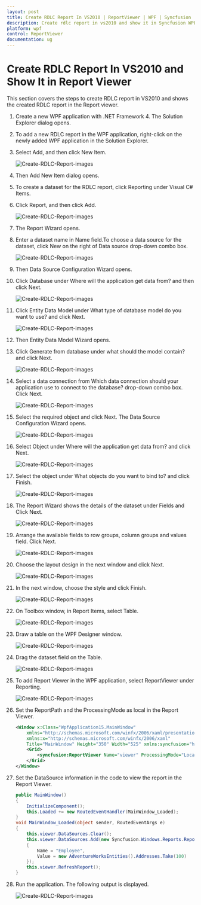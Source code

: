 ```yaml
---
layout: post
title: Create RDLC Report In VS2010 | ReportViewer | WPF | Syncfusion
description: Create rdlc report in vs2010 and show it in Syncfusion WPF ReportViewer control, its elements and more.
platform: wpf
control: ReportViewer
documentation: ug
---
```


# Create RDLC Report In VS2010 and Show It in Report Viewer

This section covers the steps to create RDLC report in VS2010 and shows the created RDLC report in the Report viewer.

1. Create a new WPF application with .NET Framework 4. The Solution Explorer dialog opens.
   
2. To add a new RDLC report in the WPF application, right-click on the newly added WPF application in the Solution Explorer.

3. Select Add, and then click New Item. 

   ![Create-RDLC-Report-images](Create-RDLC-Report-In-VS2010-and-Show-It-in-Report-Viewer_images/Create-RDLC-Report-In-VS2010-and-Show-It-in-Report-Viewer_img1.png)

4. Then Add New Item dialog opens.

5. To create a dataset for the RDLC report, click Reporting under Visual C# Items.

6. Click Report, and then click Add. 

   ![Create-RDLC-Report-images](Create-RDLC-Report-In-VS2010-and-Show-It-in-Report-Viewer_images/Create-RDLC-Report-In-VS2010-and-Show-It-in-Report-Viewer_img2.png)

7. The Report Wizard opens.

8. Enter a dataset name in Name field.To choose a data source for the dataset, click New on the right of Data source drop-down combo box. 

   ![Create-RDLC-Report-images](Create-RDLC-Report-In-VS2010-and-Show-It-in-Report-Viewer_images/Create-RDLC-Report-In-VS2010-and-Show-It-in-Report-Viewer_img3.png)

9. Then Data Source Configuration Wizard opens.

10. Click Database under Where will the application get data from? and then click Next.

    ![Create-RDLC-Report-images](Create-RDLC-Report-In-VS2010-and-Show-It-in-Report-Viewer_images/Create-RDLC-Report-In-VS2010-and-Show-It-in-Report-Viewer_img4.png)

11. Click Entity Data Model under What type of database model do you want to use? and click Next.

    ![Create-RDLC-Report-images](Create-RDLC-Report-In-VS2010-and-Show-It-in-Report-Viewer_images/Create-RDLC-Report-In-VS2010-and-Show-It-in-Report-Viewer_img5.png)

12. Then Entity Data Model Wizard opens.

13. Click Generate from database under what should the model contain? and click Next.

    ![Create-RDLC-Report-images](Create-RDLC-Report-In-VS2010-and-Show-It-in-Report-Viewer_images/Create-RDLC-Report-In-VS2010-and-Show-It-in-Report-Viewer_img6.png)

14. Select a data connection from Which data connection should your application use to connect to the database? drop-down combo box. Click Next.

    ![Create-RDLC-Report-images](Create-RDLC-Report-In-VS2010-and-Show-It-in-Report-Viewer_images/Create-RDLC-Report-In-VS2010-and-Show-It-in-Report-Viewer_img7.png)

15. Select the required object and click Next. The Data Source Configuration Wizard opens.

    ![Create-RDLC-Report-images](Create-RDLC-Report-In-VS2010-and-Show-It-in-Report-Viewer_images/Create-RDLC-Report-In-VS2010-and-Show-It-in-Report-Viewer_img8.png)

16. Select Object under Where will the application get data from? and click Next.

    ![Create-RDLC-Report-images](Create-RDLC-Report-In-VS2010-and-Show-It-in-Report-Viewer_images/Create-RDLC-Report-In-VS2010-and-Show-It-in-Report-Viewer_img9.png)

17. Select the object under What objects do you want to bind to? and click Finish. 

    ![Create-RDLC-Report-images](Create-RDLC-Report-In-VS2010-and-Show-It-in-Report-Viewer_images/Create-RDLC-Report-In-VS2010-and-Show-It-in-Report-Viewer_img10.png)

18. The Report Wizard shows the details of the dataset under Fields and Click Next.

    ![Create-RDLC-Report-images](Create-RDLC-Report-In-VS2010-and-Show-It-in-Report-Viewer_images/Create-RDLC-Report-In-VS2010-and-Show-It-in-Report-Viewer_img11.png)

19. Arrange the available fields to row groups, column groups and values field. Click Next.

    ![Create-RDLC-Report-images](Create-RDLC-Report-In-VS2010-and-Show-It-in-Report-Viewer_images/Create-RDLC-Report-In-VS2010-and-Show-It-in-Report-Viewer_img12.png)

20. Choose the layout design in the next window and click Next.

    ![Create-RDLC-Report-images](Create-RDLC-Report-In-VS2010-and-Show-It-in-Report-Viewer_images/Create-RDLC-Report-In-VS2010-and-Show-It-in-Report-Viewer_img13.png)	

21. In the next window, choose the style and click Finish.

    ![Create-RDLC-Report-images](Create-RDLC-Report-In-VS2010-and-Show-It-in-Report-Viewer_images/Create-RDLC-Report-In-VS2010-and-Show-It-in-Report-Viewer_img14.png)
	
22. On Toolbox window, in Report Items, select Table.

    ![Create-RDLC-Report-images](Create-RDLC-Report-In-VS2010-and-Show-It-in-Report-Viewer_images/Create-RDLC-Report-In-VS2010-and-Show-It-in-Report-Viewer_img15.png)

23. Draw a table on the WPF Designer window.

    ![Create-RDLC-Report-images](Create-RDLC-Report-In-VS2010-and-Show-It-in-Report-Viewer_images/Create-RDLC-Report-In-VS2010-and-Show-It-in-Report-Viewer_img16.png)

24. Drag the dataset field on the Table.

    ![Create-RDLC-Report-images](Create-RDLC-Report-In-VS2010-and-Show-It-in-Report-Viewer_images/Create-RDLC-Report-In-VS2010-and-Show-It-in-Report-Viewer_img17.png)

25. To add Report Viewer in the WPF application, select ReportViewer under Reporting.

    ![Create-RDLC-Report-images](Create-RDLC-Report-In-VS2010-and-Show-It-in-Report-Viewer_images/Create-RDLC-Report-In-VS2010-and-Show-It-in-Report-Viewer_img18.png)

26. Set the ReportPath and the ProcessingMode as local in the Report Viewer.

    ~~~xml
    <Window x:Class="WpfApplication15.MainWindow"
        xmlns="http://schemas.microsoft.com/winfx/2006/xaml/presentation"
        xmlns:x="http://schemas.microsoft.com/winfx/2006/xaml"
        Title="MainWindow" Height="350" Width="525" xmlns:syncfusion="http://schemas.syncfusion.com/wpf">
        <Grid>
            <syncfusion:ReportViewer Name="viewer" ProcessingMode="Local" ReportPath="..\..\ProductCatalog.rdlc" />
        </Grid>
    </Window>
    ~~~

27. Set the DataSource information in the code to view the report in the Report Viewer.

    ~~~csharp
    public MainWindow()
    {
        InitializeComponent();
        this.Loaded += new RoutedEventHandler(MainWindow_Loaded);
    }
    void MainWindow_Loaded(object sender, RoutedEventArgs e)
    {
        this.viewer.DataSources.Clear();
        this.viewer.DataSources.Add(new Syncfusion.Windows.Reports.ReportDataSource()
        {
            Name = "Employee",
            Value = new AdventureWorksEntities().Addresses.Take(100)
        });
        this.viewer.RefreshReport();
    }
    ~~~

28. Run the application. The following output is displayed.

    ![Create-RDLC-Report-images](Create-RDLC-Report-In-VS2010-and-Show-It-in-Report-Viewer_images/Create-RDLC-Report-In-VS2010-and-Show-It-in-Report-Viewer_img19.png)